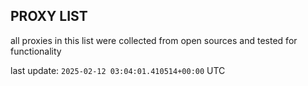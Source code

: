 ## PROXY LIST

all proxies in this list were collected from open sources and tested for functionality

last update: `2025-02-12 03:04:01.410514+00:00` UTC